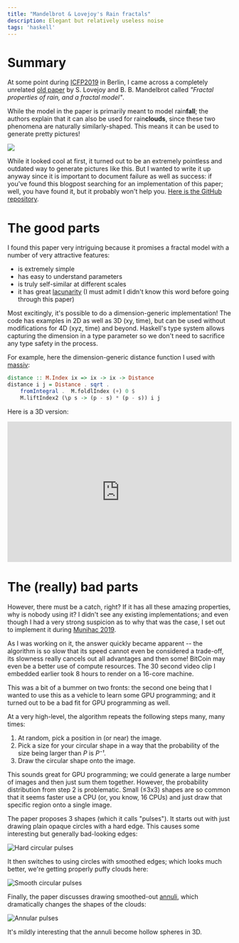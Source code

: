 ```yaml
---
title: "Mandelbrot & Lovejoy's Rain fractals"
description: Elegant but relatively useless noise
tags: 'haskell'
---
```


# Summary

At some point during [ICFP2019] in Berlin, I came across a completely unrelated
[old paper][pdf] by S. Lovejoy and B. B. Mandelbrot called _"Fractal properties
of rain, and a fractal model"_.

While the model in the paper is primarily meant to model rain**fall**; the
authors explain that it can also be used for rain**clouds**, since these two
phenomena are naturally similarly-shaped.  This means it can be used to generate
pretty pictures!

![](/images/2020-01-03-2d.jpg)

While it looked cool at first, it turned out to be an extremely pointless and
outdated way to generate pictures like this.  But I wanted to write it up anyway
since it is important to document failure as well as success: if you've found
this blogpost searching for an implementation of this paper; well, you have
found it, but it probably won't help you.
[Here is the GitHub repository][repo].

# The good parts

I found this paper very intriguing because it promises a fractal model with a
number of very attractive features:

 -  is extremely simple
 -  has easy to understand parameters
 -  is truly self-similar at different scales
 -  it has great [lacunarity]
    (I must admit I didn't know this word before going through this paper)

Most excitingly, it's possible to do a dimension-generic implementation!  The
code has examples in 2D as well as 3D (xy, time), but can be used without
modifications for 4D (xyz, time) and beyond.  Haskell's type system allows
capturing the dimension in a type parameter so we don't need to sacrifice any
type safety in the process.

For example, here the dimension-generic distance function I used with [massiv]:

```haskell
distance :: M.Index ix => ix -> ix -> Distance
distance i j = Distance . sqrt .
    fromIntegral .  M.foldlIndex (+) 0 $
    M.liftIndex2 (\p s -> (p - s) * (p - s)) i j
```

Here is a 3D version:

<div style="text-align: center;">
<iframe width="100%" height="315" src="https://www.youtube.com/embed/KRZ_6Rh6prE" frameborder="0" allow="accelerometer; autoplay; encrypted-media; gyroscope; picture-in-picture" allowfullscreen></iframe>
</div>

# The (really) bad parts

However, there must be a catch, right?  If it has all these amazing properties,
why is nobody using it?  I didn't see any existing implementations; and even
though I had a very strong suspicion as to why that was the case, I set out to
implement it during [Munihac 2019].

As I was working on it, the answer quickly became apparent -- the algorithm is
so slow that its speed cannot even be considered a trade-off, its slowness
really cancels out all advantages and then some!  BitCoin may even be a better
use of compute resources.  The 30 second video clip I embedded earlier took 8
hours to render on a 16-core machine.

This was a bit of a bummer on two fronts: the second one being that I wanted to
use this as a vehicle to learn some GPU programming; and it turned out to be a
bad fit for GPU programming as well.

At a very high-level, the algorithm repeats the following steps many, many
times:

1.  At random, pick a position in (or near) the image.
2.  Pick a size for your circular shape in a way that the probability of the
    size being larger than _P_ is _P⁻¹_.
3.  Draw the circular shape onto the image.

This sounds great for GPU programming; we could generate a large number of
images and then just sum them together.  However, the probability distribution
from step 2 is problematic.  Small (≤3x3) shapes are so common that it seems
faster use a CPU (or, you know, 16 CPUs) and just draw that specific region onto
a single image.

The paper proposes 3 shapes (which it calls "pulses").  It starts out with just
drawing plain opaque circles with a hard edge.  This causes some interesting but
generally bad-looking edges:

![Hard circular pulses](/images/2020-01-03-hard.jpg)

It then switches to using circles with smoothed edges; which looks much better,
we're getting properly puffy clouds here:

![Smooth circular pulses](/images/2020-01-03-smooth.jpg)

Finally, the paper discusses drawing smoothed-out [annuli][annulus], which
dramatically changes the shapes of the clouds:

![Annular pulses](/images/2020-01-03-annuli.jpg)

It's mildly interesting that the annuli become hollow spheres in 3D.

[ICFP2019]: https://icfp19.sigplan.org/
[Munihac 2019]: https://munihac.de/2019.html
[annulus]: https://en.wikipedia.org/wiki/Annulus_(mathematics)
[lacunarity]: https://en.wikipedia.org/wiki/Lacunarity
[pdf]: https://www.tandfonline.com/doi/pdf/10.3402/tellusa.v37i3.11668
[repo]: https://github.com/jaspervdj/mandelbrot-lovejoy-rain/.
[massiv]: https://github.com/lehins/massiv/blob/master/README.md
